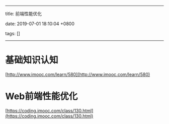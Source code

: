 
---

title: 前端性能优化

date: 2019-07-01 18:10:04 +0800

tags: []

---
<a name="MOWVl"></a>
# 基础知识认知 
[http://www.imooc.com/learn/580](http://www.imooc.com/learn/580)

<a name="QeE5h"></a>
# Web前端性能优化
[https://coding.imooc.com/class/130.html](https://coding.imooc.com/class/130.html)<br />



